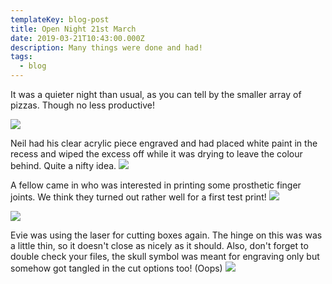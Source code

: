 ```yaml
---
templateKey: blog-post
title: Open Night 21st March
date: 2019-03-21T10:43:00.000Z
description: Many things were done and had!
tags:
  - blog
---
```

It was a quieter night than usual, as you can tell by the smaller array of pizzas. Though no less productive!

![](/img/img_20190321_195326.jpg)

Neil had his clear acrylic piece engraved and had placed white paint in the recess and wiped the excess off while it was drying to leave the colour behind. Quite a nifty idea.
![](/img/img_20190321_195335.jpg)

A fellow came in who was interested in printing some prosthetic finger joints. We think they turned out rather well for a first test print!
![](/img/img_20190321_195351.jpg)

![](/img/img_20190404_202041.jpg)

Evie was using the laser for cutting boxes again. The hinge on this was was a little thin, so it doesn't close as nicely as it should.
Also, don't forget to double check your files, the skull symbol was meant for engraving only but somehow got tangled in the cut options too! (Oops)
![](/img/img_20190321_202612.jpg)

